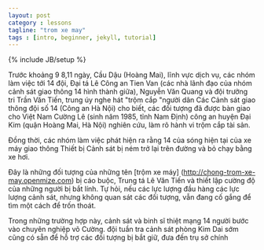 ```yaml
---
layout: post
category : lessons
tagline: "trom xe may"
tags : [intro, beginner, jekyll, tutorial]
---
```

{% include JB/setup %}

Trước khoảng 9 8,11 ngày, Cầu Dậu (Hoàng Mai), lĩnh vực dịch vụ, các nhóm làm việc tới 14 đội, Đại tá Lê Công an Tien Van (các nhà lãnh đạo của nhóm cảnh sát giao thông 14 hình thành giữa), Nguyễn Văn Quang và đội trưởng tri Trần Văn Tiến, trung úy nghe hát "trộm cắp "người dân
Các Cảnh sát giao thông đội số 14 (Công an Hà Nội) cho biết, các đối tượng đã được bàn giao cho Việt Nam Cường Lê (sinh năm 1985, tỉnh Nam Định) công an huyện Đại Kim (quận Hoàng Mai, Hà Nội) nghiên cứu, làm rõ hành vi trộm cắp tài sản.

Đồng thời, các nhóm làm việc phát hiện ra rằng 14 của sóng hiện tại của xe máy giao thông Thiết bị Cảnh sát bị ném trở lại trên đường và bỏ chạy bằng xe hơi.

Đây là những đối tượng của những tên [trộm xe máy] (http://chong-trom-xe-may.openmize.com) bị cáo buộc, Trung tá Lê Văn Tiến và thiết lập cường độ của những người bị bắt lính. Tự hỏi, nếu các lực lượng đầu hàng các lực lượng cảnh sát, nhưng không quan sát các đối tượng, vẫn đang cố gắng để tìm một cách để trốn thoát.

Trong những trường hợp này, cảnh sát và binh sĩ thiệt mạng 14 người bước vào chuyên nghiệp võ Cường. đội tuần tra cảnh sát phòng Kim Dai sớm cũng có sẵn để hỗ trợ các đối tượng bị bắt giữ, đưa đến trụ sở chính
